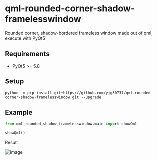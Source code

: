# qml-rounded-corner-shadow-framelesswindow
Rounded corner, shadow-bordered frameless window made out of qml, execute with PyQt5

## Requirements
* PyQt5 >= 5.8

## Setup
`python -m pip install git+https://github.com/yjg30737/qml-rounded-corner-shadow-framelesswindow.git --upgrade`

## Example
```python
from qml_rounded_shadow_framelesswindow.main import showQml

showQml()
```

Result

![image](https://user-images.githubusercontent.com/55078043/171600608-354bb370-5a9d-4549-ae6b-8e7ee7765ff3.png)


